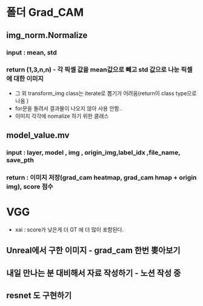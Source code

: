 # 폴더 Grad_CAM 
## img_norm.Normalize 
### input : mean, std 
### return (1,3,n,n) - 각 픽셀 값을 mean값으로 빼고 std 값으로 나눈 픽셀에 대한 이미지 

- 그 외 transform_img class는 iterate로 뽑기가 어려움(return이 class type으로 나옴 )
- for문을 돌려서 결과물이 나오지 않아 사용 안함.. 
- 이미지 각각에 nomalize 하기 위한 클래스 


## model_value.mv 
### input : layer, model , img , origin_img,label_idx ,file_name, save_pth 
### return : 이미지 저장(grad_cam heatmap, grad_cam hmap + origin img), score 점수 


# VGG 
- xai : score가 낮은게 더 GT 에 더 많이 포함된다. 

## Unreal에서 구한 이미지 - grad_cam 한번 뽖아보기 
## 내일 만나는 분 대비해서 자료 작성하기 - 노션 작성 중 
## resnet 도 구현하기 
